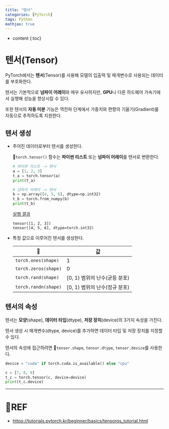 ```yaml
---
title: "텐서"
categories: [PyTorch]
tags: Python
mathjax: true
---
```


* content
{:toc}
# 텐서(Tensor)

PyTorch에서는 **텐서**(Tensor)를 사용해 모델의 입출력 및 매개변수로 사용되는 데이터를 부호화한다.

텐서는 기본적으로 **넘파이 어레이**와 매우 유사하지만, **GPU**나 다른 하드웨어 가속기에서 실행해 성능을 향상시킬 수 있다.

또한 텐서의 **자동 미분** 기능은 역전파 단계에서 가중치와 편향의 기울기(Gradient)를 자동으로 추적하도록 지원한다.

## 텐서 생성

-   주어진 데이터로부터 텐서를 생성한다.

    🧶`torch.tensor()` 함수는 **파이썬 리스트** 또는 **넘파이 어레이**를 텐서로 변환한다.

    ```python
    # 파이썬 리스트 -> 텐서
    a = [1, 2, 3]
    t_a = torch.tensor(a)
    print(t_a)
    
    # 넘파이 어레이 -> 텐서
    b = np.array([4, 5, 6], dtype=np.int32)
    t_b = torch.from_numpy(b)
    print(t_b)
    ```

    <u>실행 결과</u>

    ```
    tensor([1, 2, 3])
    tensor([4, 5, 6], dtype=torch.int32)
    ```

-   특정 값으로 이루어진 텐서를 생성한다.

    | 🧶                    | 값                            |
    | -------------------- | ----------------------------- |
    | `torch.ones(shape)`  | 1                             |
    | `torch.zeros(shape)` | 0                             |
    | `torch.rand(shape)`  | [0, 1) 범위의 난수(균등 분포) |
    | `torch.randn(shape)` | [0, 1) 범위의 난수(정규 분포) |


## 텐서의 속성

텐서는 **모양**(shape), **데이터 타입**(dtype), **저장 장치**(device)의 3가지 속성을 가진다.

텐서 생성 시 매개변수(dtype, device)를 추가하면 데이터 타입 및 저장 장치를 지정할 수 있다.

텐서의 속성에 접근하려면 🧶`tensor.shape`, `tensor.dtype`, `tensor.device`를 사용한다.

```python
device = "cuda" if torch.cuda.is_available() else "cpu"

c = [7, 8, 9]
t_c = torch.tensor(c, device=device)
print(t_c.device)
```

---

# 📌REF

-   https://tutorials.pytorch.kr/beginner/basics/tensorqs_tutorial.html
